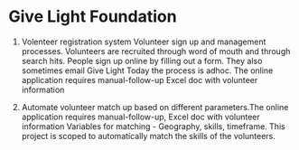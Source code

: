 # Give Light Foundation #

1. Volenteer registration system
Volunteer sign up and management processes. Volunteers are recruited through word of mouth and through search hits. People sign up online by filling out a form. They also sometimes email Give Light Today the process is adhoc. The online application requires manual-follow-up Excel doc with volunteer information


2. Automate volunteer match up based on different parameters.The online application requires manual-follow-up, Excel doc with volunteer information Variables for matching - Geography, skills, timeframe. This project is scoped to automatically match the skills of the volunteers.

